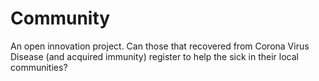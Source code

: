 # Community
An open innovation project. Can those that recovered from Corona Virus Disease (and acquired immunity) register to help the sick in their local communities? 
